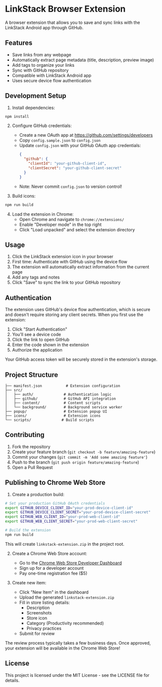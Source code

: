 # LinkStack Browser Extension

A browser extension that allows you to save and sync links with the LinkStack Android app through GitHub.

## Features

- Save links from any webpage
- Automatically extract page metadata (title, description, preview image)
- Add tags to organize your links
- Sync with GitHub repository
- Compatible with LinkStack Android app
- Uses secure device flow authentication

## Development Setup

1. Install dependencies:
```bash
npm install
```

2. Configure GitHub credentials:
   - Create a new OAuth app at https://github.com/settings/developers
   - Copy `config.sample.json` to `config.json`
   - Update `config.json` with your GitHub OAuth app credentials:
     ```json
     {
       "github": {
         "clientId": "your-github-client-id",
         "clientSecret": "your-github-client-secret"
       }
     }
     ```
   - Note: Never commit `config.json` to version control!

3. Build icons:
```bash
npm run build
```

4. Load the extension in Chrome:
   - Open Chrome and navigate to `chrome://extensions/`
   - Enable "Developer mode" in the top right
   - Click "Load unpacked" and select the extension directory

## Usage

1. Click the LinkStack extension icon in your browser
2. First time: Authenticate with GitHub using the device flow
3. The extension will automatically extract information from the current page
4. Add any tags and notes
5. Click "Save" to sync the link to your GitHub repository

## Authentication

The extension uses GitHub's device flow authentication, which is secure and doesn't require storing any client secrets. When you first use the extension:

1. Click "Start Authentication"
2. You'll see a device code
3. Click the link to open GitHub
4. Enter the code shown in the extension
5. Authorize the application

Your GitHub access token will be securely stored in the extension's storage.

## Project Structure

```
├── manifest.json           # Extension configuration
├── src/
│   ├── auth/              # Authentication logic
│   ├── github/            # GitHub API integration
│   ├── content/           # Content scripts
│   └── background/        # Background service worker
├── popup/                 # Extension popup UI
├── icons/                 # Extension icons
└── scripts/              # Build scripts
```

## Contributing

1. Fork the repository
2. Create your feature branch (`git checkout -b feature/amazing-feature`)
3. Commit your changes (`git commit -m 'Add some amazing feature'`)
4. Push to the branch (`git push origin feature/amazing-feature`)
5. Open a Pull Request

## Publishing to Chrome Web Store

1. Create a production build:
```bash
# Set your production GitHub OAuth credentials
export GITHUB_DEVICE_CLIENT_ID="your-prod-device-client-id"
export GITHUB_DEVICE_CLIENT_SECRET="your-prod-device-client-secret"
export GITHUB_WEB_CLIENT_ID="your-prod-web-client-id"
export GITHUB_WEB_CLIENT_SECRET="your-prod-web-client-secret"

# Build the extension
npm run build
```

This will create `linkstack-extension.zip` in the project root.

2. Create a Chrome Web Store account:
   - Go to the [Chrome Web Store Developer Dashboard](https://chrome.google.com/webstore/devconsole)
   - Sign up for a developer account
   - Pay one-time registration fee ($5)

3. Create new item:
   - Click "New Item" in the dashboard
   - Upload the generated `linkstack-extension.zip`
   - Fill in store listing details:
     * Description
     * Screenshots
     * Store icon
     * Category (Productivity recommended)
     * Privacy practices
   - Submit for review

The review process typically takes a few business days. Once approved, your extension will be available in the Chrome Web Store!

## License

This project is licensed under the MIT License - see the LICENSE file for details.
